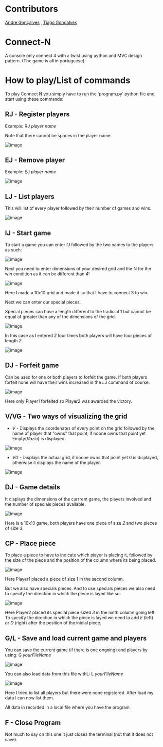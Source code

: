 # Contributors
[Andre Gonçalves](https://github.com/AndrePG98) ,
[Tiago Gonçalves](https://github.com/Tiago-Goncalves98)


# Connect-N
A console only connect 4 with a twist using python and MVC design pattern. (The game is all in portuguese)

# How to play/List of commands

To play Connect N you simply have to run the 'program.py' python file and start using these commands:

## RJ - Register players

Example: RJ _player name_

Note that there cannot be spaces in the player name.

![image](https://github.com/Tiago-Goncalves98/Connect-N/assets/81558370/b9033042-3d8a-442b-889e-ca8adf1fcc24)

## EJ - Remove player

Example: EJ _player name_

![image](https://github.com/Tiago-Goncalves98/Connect-N/assets/81558370/c458551d-c23b-41b2-82ce-db610589552e)

## LJ - List players

This will list of every player followed by their number of games and wins.

![image](https://github.com/Tiago-Goncalves98/Connect-N/assets/81558370/367001ee-855b-46a4-b849-2801064a0d53)

## IJ - Start game

To start a game you can enter _IJ_ followed by the two names to the players as such: 

![image](https://github.com/Tiago-Goncalves98/Connect-N/assets/81558370/70393efe-d39e-4e47-bb01-6df363cef928)

Next you need to enter dimensions of your desired grid and the N for the win condition as it can be different than 4!

![image](https://github.com/Tiago-Goncalves98/Connect-N/assets/81558370/b1ce30e7-31db-4839-b39b-825aef7af4ca)

Here I made a 10x10 grid and made it so that I have to connect 3 to win.

Next we can enter our special pieces.

Special pieces can have a length different to the tradicial 1 but cannot be equal of greater than any of the dimensions of the grid. 

![image](https://github.com/Tiago-Goncalves98/Connect-N/assets/81558370/f7b037c5-b455-4a56-b463-ce1c18e73aaa)

In this case as I entered _2_ four times both players will have four pieces of length _2_.

![image](https://github.com/Tiago-Goncalves98/Connect-N/assets/81558370/a88627a3-d904-4480-84bd-3d705688ae19)

## DJ - Forfeit game

Can be used for one or both players to forfeit the game. If both players forfeit none will have their wins increased in the _LJ_ command of course.

![image](https://github.com/Tiago-Goncalves98/Connect-N/assets/81558370/7340f462-c345-43f5-89b5-2f6149bacb7c)

Here only Player1 forfeited so Player2 was awarded the victory.

## V/VG - Two ways of visualizing the grid

* _V_ - Displays the coordenates of every point on the grid followed by the name of player that "owns" that point, if noone owns that point yet Empty(_Vazio_) is displayed.

![image](https://github.com/Tiago-Goncalves98/Connect-N/assets/81558370/b4048e0d-ee06-40a6-a5fd-e316b33d0711)

* _VG_ - Displays the actual grid, if noone owns that point yet 0 is displayed, otherwise it displays the name of the player.

![image](https://github.com/Tiago-Goncalves98/Connect-N/assets/81558370/b1169710-8500-48b5-8bde-3845cf03f6cc)

## DJ - Game details

It displays the dimensions of the currrent game, the players involved and the number of specials pieces available.

![image](https://github.com/Tiago-Goncalves98/Connect-N/assets/81558370/28ae24d5-ea1b-410b-9cdc-e1c246a04e7d)

Here is a 10x10 game, both players have one piece of size _2_ and two pieces of size _3_.

## CP - Place piece

To place a piece to have to indicate which player is placing it, followed by the size of the piece and the position of the column where its being placed.

![image](https://github.com/Tiago-Goncalves98/Connect-N/assets/81558370/ca7f7c35-d0e4-4f95-855d-970aea359ab8)

Here Player1 placed a piece of size 1 in the second column.

But we also have specials pieces.
And to use specials pieces we also need to specify the direction in which the piece is layed like so:

![image](https://github.com/Tiago-Goncalves98/Connect-N/assets/81558370/c3258b06-7ff8-46c2-a483-b6377bd9df22)

Here Player2 placed its special piece sized _3_ in the ninth column going left.
To specify the direction in which the piece is layed we need to add _E_ (left) or _D_ (right) after the position of the inicial piece.


## G/L - Save and load current game and players

You can save the current game (if there is one ongoing) and players by using: G _yourFileName_

![image](https://github.com/Tiago-Goncalves98/Connect-N/assets/81558370/5e1d53ae-ff5c-4496-96c6-c5b5b2706b6d)

You can also load data from this file withL: L _yourFileName_

![image](https://github.com/Tiago-Goncalves98/Connect-N/assets/81558370/f501fb9a-9c7f-4da9-8660-145cb5286961)

Here I tried to list all players but there were none registered.
After load my data I can now list them.

All data in recorded in a local file where you have the program.

## F - Close Program

Not much to say on this one it just closes the terminal (not that it does not save).
